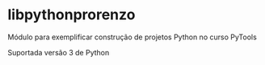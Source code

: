 # libpythonprorenzo
Módulo para exemplificar construção de projetos Python no curso PyTools

Suportada versão 3 de Python